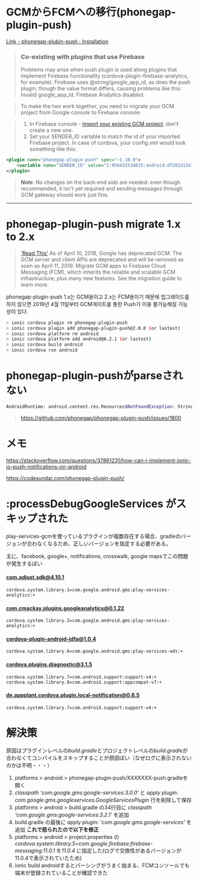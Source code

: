 # GCMからFCMへの移行(phonegap-plugin-push)

[Link - phonegap-plubin-push : Installation](https://github.com/phonegap/phonegap-plugin-push/blob/v1.x/docs/INSTALLATION.md#co-existing-with-plugins-that-use-firebase)
> ### Co-existing with plugins that use Firebase
> Problems may arise when push plugin is used along plugins that implement Firebase functionality (cordova-plugin-firebase-analytics, for example). Firebase uses @string/google_app_id, as does the push plugin, though the value format differs, causing problems like this: Invalid google_app_id. Firebase Analytics disabled.

> To make the two work together, you need to migrate your GCM project from Google console to Firebase console:

> 1. In Firebase console - [import your existing GCM project](https://firebase.google.com/support/guides/google-android#migrate_your_console_project), don't create a new one.
> 2. Set your SENDER_ID variable to match the id of your imported Firebase project. In case of cordova, your config.xml would look something like this:

```xml
<plugin name="phonegap-plugin-push" spec="~1.10.0">
    <variable name="SENDER_ID" value="1:956432534015:android:df201d13e7261425" />
</plugin>
```

> ***Note***: No changes on the back-end side are needed: even though recommended, it isn't yet required and sending messages through GCM gateway should work just fine.

***
# phonegap-plugin-push migrate 1.x to 2.x

> ['Read This'](https://developers.google.com/cloud-messaging/android/android-migrate-fcm) As of April 10, 2018, Google has deprecated GCM. The GCM server and client APIs are deprecated and will be removed as soon as April 11, 2019. Migrate GCM apps to Firebase Cloud Messaging (FCM), which inherits the reliable and scalable GCM infrastructure, plus many new features. See the migration guide to learn more.


phonegap-plugin-push 1.x는 GCM용이고 2.x는 FCM용이기 때문에 업그레이드를 하지 않으면 2019년 4월 11일부터 GCM게이트를 통한 Push가 이용 불가능해질 가능성이 있다.

```bash
> ionic cordova plugin rm phonegap-plugin-push
> ionic cordova plugin add phonegap-plugin-push@2.0.0 (or lastest)
> ionic cordova platform rm android
> ionic cordova platform add android@6.2.1 (or lastest)
> ionic cordova build android
> ionic cordova run android
```

# phonegap-plugin-pushがparseされない
```bash
AndroidRuntime: android.content.res.Resources$NotFoundException: String resource ID #0x0”
```
> https://github.com/phonegap/phonegap-plugin-push/issues/1800


# メモ
https://stackoverflow.com/questions/37861231/how-can-i-implement-ionic-io-push-notifications-on-android  

https://codesundar.com/phonegap-plugin-push/

# :processDebugGoogleServices がスキップされた

play-services-gcmを使っているプラグインが複数存在する場合、gradleのバージョンが合わなくなるため、正しいバージョンを指定する必要がある。

主に、facebook, google+, notifications, crosswalk, google mapsでこの問題が発生するぽい

#### com.adjust.sdk@4.10.1	
    cordova.system.library.1=com.google.android.gms:play-services-analytics:+
#### com.cmackay.plugins.googleanalytics@0.1.22	
	cordova.system.library.2=com.google.android.gms:play-services-analytics:+
#### cordova-plugin-android-idfa@1.0.4	
	cordova.system.library.6=com.google.android.gms:play-services-ads:+
#### cordova.plugins.diagnostic@3.1.5	
	cordova.system.library.7=com.android.support:support-v4:+
	cordova.system.library.8=com.android.support:appcompat-v7:+
#### de.appplant.cordova.plugin.local-notification@0.8.5	
	cordova.system.library.7=com.android.support:support-v4:+

# 解決策
原因はプラグインレベルの*build.gradle*とプロジェクトレベルの*build.gradle*が合わなくてコンパイルをスキップすることが原因ぽい（なぜログに表示されないのかは不明・・・）

1. platforms > android > phonegap-plugin-push/XXXXXXX-push.gradleを開く
2. *classpath 'com.google.gms:google-services:3.0.0'* と *apply plugin: com.google.gms.googleservices.GoogleServicesPlugin* 行を削除して保存
3. platforms > android > build.gradle の34行目に *classpath 'com.google.gms:google-services:3.2.1'* を追加
4. build.gradle の最後に *apply plugin: 'com.google.gms.google-services'* を追加
**これで怒られたので以下を修正**
5. platforms > android > project.properties の*cordova.system.library.5=com.google.firebase:firebase-messaging:11.0.1* を*11.0.4* に指定した(ログで交換性があるバージョンが11.0.4で表示されていたため)
6. ionic build androidするとパーシングがうまく始まる、FCMコンソールでも端末が登録されていることが確認できた